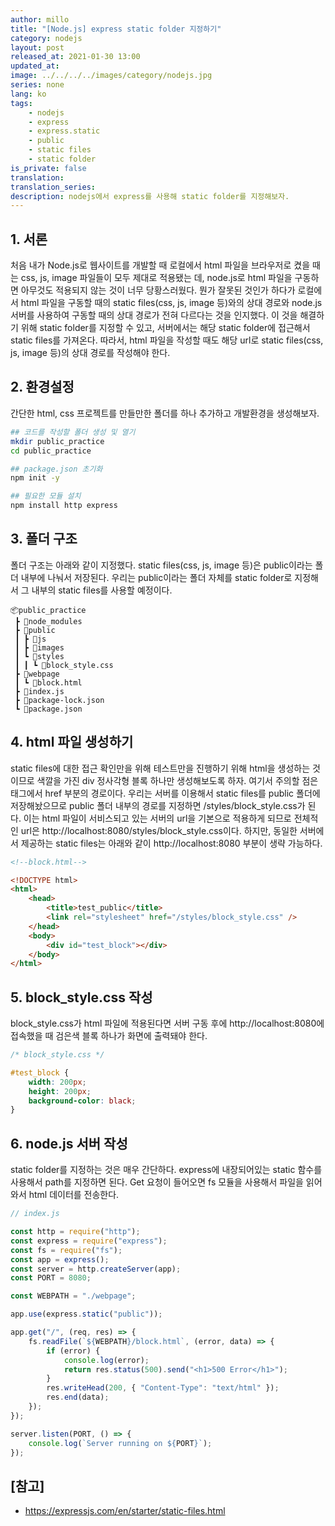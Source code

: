 ```yaml
---
author: millo
title: "[Node.js] express static folder 지정하기"
category: nodejs
layout: post
released_at: 2021-01-30 13:00
updated_at:
image: ../../../../images/category/nodejs.jpg
series: none
lang: ko
tags:
    - nodejs
    - express
    - express.static
    - public
    - static files
    - static folder
is_private: false
translation:
translation_series:
description: nodejs에서 express를 사용해 static folder를 지정해보자.
---
```


## 1. 서론

처음 내가 Node.js로 웹사이트를 개발할 때 로컬에서 html 파일을 브라우저로 켰을 때는 css, js, image 파일들이 모두 제대로 적용됐는 데, node.js로 html 파일을 구동하면 아무것도 적용되지 않는 것이 너무 당황스러웠다. 뭔가 잘못된 것인가 하다가 로컬에서 html 파일을 구동할 때의 static files(css, js, image 등)와의 상대 경로와 node.js 서버를 사용하여 구동할 때의 상대 경로가 전혀 다르다는 것을 인지했다. 이 것을 해결하기 위해 static folder를 지정할 수 있고, 서버에서는 해당 static folder에 접근해서 static files를 가져온다. 따라서, html 파일을 작성할 때도 해당 url로 static files(css, js, image 등)의 상대 경로를 작성해야 한다.

## 2. 환경설정

간단한 html, css 프로젝트를 만들만한 폴더를 하나 추가하고 개발환경을 생성해보자.

```bash
## 코드를 작성할 폴더 생성 및 열기
mkdir public_practice
cd public_practice

## package.json 초기화
npm init -y

## 필요한 모듈 설치
npm install http express
```

## 3. 폴더 구조

폴더 구조는 아래와 같이 지정했다. static files(css, js, image 등)은 public이라는 폴더 내부에 나눠서 저장된다. 우리는 public이라는 폴더 자체를 static folder로 지정해서 그 내부의 static files를 사용할 예정이다.

```
📦public_practice
 ┣ 📂node_modules
 ┣ 📂public
 ┃ ┣ 📂js
 ┃ ┣ 📂images
 ┃ ┗ 📂styles
 ┃ ┃ ┗ 📜block_style.css
 ┣ 📂webpage
 ┃ ┗ 📜block.html
 ┣ 📜index.js
 ┣ 📜package-lock.json
 ┗ 📜package.json
```

## 4. html 파일 생성하기

static files에 대한 접근 확인만을 위해 테스트만을 진행하기 위해 html을 생성하는 것이므로 색깔을 가진 div 정사각형 블록 하나만 생성해보도록 하자. 여기서 주의할 점은 <link /> 태그에서 href 부분의 경로이다. 우리는 서버를 이용해서 static files를 public 폴더에 저장해놨으므로 public 폴더 내부의 경로를 지정하면 /styles/block_style.css가 된다. 이는 html 파일이 서비스되고 있는 서버의 url을 기본으로 적용하게 되므로 전체적인 url은 http://localhost:8080/styles/block_style.css이다. 하지만, 동일한 서버에서 제공하는 static files는 아래와 같이 http://localhost:8080 부분이 생략 가능하다.

```html
<!--block.html-->

<!DOCTYPE html>
<html>
    <head>
        <title>test_public</title>
        <link rel="stylesheet" href="/styles/block_style.css" />
    </head>
    <body>
        <div id="test_block"></div>
    </body>
</html>
```

## 5. block_style.css 작성

block_style.css가 html 파일에 적용된다면 서버 구동 후에 http://localhost:8080에 접속했을 때 검은색 블록 하나가 화면에 출력돼야 한다.

```css
/* block_style.css */

#test_block {
    width: 200px;
    height: 200px;
    background-color: black;
}
```

## 6. node.js 서버 작성

static folder를 지정하는 것은 매우 간단하다. express에 내장되어있는 static 함수를 사용해서 path를 지정하면 된다. Get 요청이 들어오면 fs 모듈을 사용해서 파일을 읽어와서 html 데이터를 전송한다.

```js
// index.js

const http = require("http");
const express = require("express");
const fs = require("fs");
const app = express();
const server = http.createServer(app);
const PORT = 8080;

const WEBPATH = "./webpage";

app.use(express.static("public"));

app.get("/", (req, res) => {
    fs.readFile(`${WEBPATH}/block.html`, (error, data) => {
        if (error) {
            console.log(error);
            return res.status(500).send("<h1>500 Error</h1>");
        }
        res.writeHead(200, { "Content-Type": "text/html" });
        res.end(data);
    });
});

server.listen(PORT, () => {
    console.log(`Server running on ${PORT}`);
});
```

## [참고]

-   https://expressjs.com/en/starter/static-files.html
